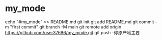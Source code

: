 # my_mode
echo "#my_mode" >> README.md 
git init 
git add README.md 
git commit -m "first commit" 
git branch -M main 
git remote add origin https://github.com/user37686/my_mode.git
 git push -你原产地主要
 
 
 
 
